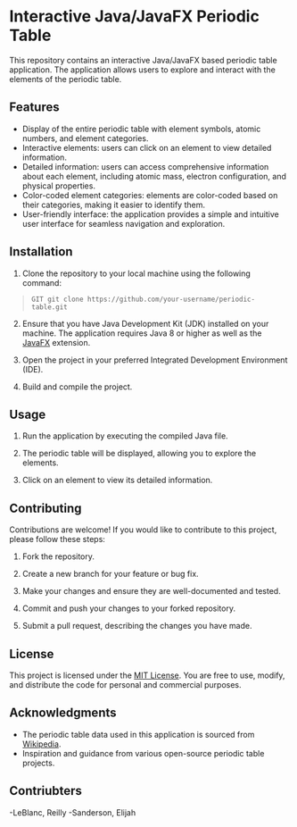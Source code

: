 # Interactive Java/JavaFX Periodic Table

This repository contains an interactive Java/JavaFX based periodic table application. The application allows users to explore and interact with the elements of the periodic table.

## Features

- Display of the entire periodic table with element symbols, atomic numbers, and element categories.
- Interactive elements: users can click on an element to view detailed information.
- Detailed information: users can access comprehensive information about each element, including atomic mass, electron configuration, and physical properties.
- Color-coded element categories: elements are color-coded based on their categories, making it easier to identify them.
- User-friendly interface: the application provides a simple and intuitive user interface for seamless navigation and exploration.

## Installation

1. Clone the repository to your local machine using the following command:

> ```GIT git clone https://github.com/your-username/periodic-table.git```

2. Ensure that you have Java Development Kit (JDK) installed on your machine. The application requires Java 8 or higher as well as the [JavaFX](https://openjfx.io/) extension. 

3. Open the project in your preferred Integrated Development Environment (IDE).

4. Build and compile the project.

## Usage

1. Run the application by executing the compiled Java file.

2. The periodic table will be displayed, allowing you to explore the elements.

3. Click on an element to view its detailed information.

## Contributing

Contributions are welcome! If you would like to contribute to this project, please follow these steps:

1. Fork the repository.

2. Create a new branch for your feature or bug fix.

3. Make your changes and ensure they are well-documented and tested.

4. Commit and push your changes to your forked repository.

5. Submit a pull request, describing the changes you have made.

## License

This project is licensed under the [MIT License](LICENSE). You are free to use, modify, and distribute the code for personal and commercial purposes.

## Acknowledgments

- The periodic table data used in this application is sourced from [Wikipedia](https://www.wikipedia.org/).
- Inspiration and guidance from various open-source periodic table projects.

## Contriubters

-LeBlanc, Reilly
-Sanderson, Elijah
